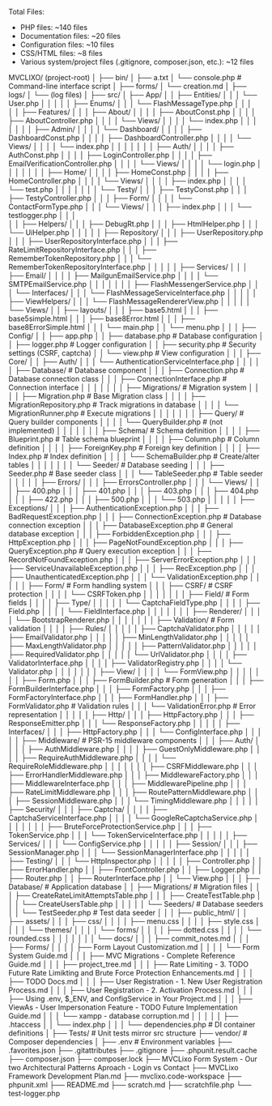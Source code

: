 Total Files: 
- PHP files: ~140 files
- Documentation files: ~20 files
- Configuration files: ~10 files
- CSS/HTML files: ~8 files
- Various system/project files (.gitignore, composer.json, etc.): ~12 files

MVCLIXO/ (project-root)
│
├── bin/
│   ├── a.txt
│   └── console.php                        # Command-line interface script
│
├── forms/
│   └── creation.md
│
├── logs/
│   └── (log files)
│
├── src/
│   ├── App/
│   │   ├── Entities/
│   │   │   └── User.php
│   │   │
│   │   ├── Enums/
│   │   │   └── FlashMessageType.php
│   │   │   
│   │   ├── Features/
│   │   │   ├── About/
│   │   │   │   ├── AboutConst.php
│   │   │   │   ├── AboutController.php
│   │   │   │   └── Views/
│   │   │   │       └── index.php
│   │   │   │
│   │   │   ├── Admin/
│   │   │   │   └── Dashboard/
│   │   │   │       ├── DashboardConst.php
│   │   │   │       ├── DashboardController.php
│   │   │   │       └── Views/
│   │   │   │           └── index.php
│   │   │   │
│   │   │   ├── Auth/
│   │   │   │   ├── AuthConst.php
│   │   │   │   ├── LoginController.php
│   │   │   │   ├── EmailVerificationController.php
│   │   │   │   └── Views/
│   │   │   │       └── login.php
│   │   │   │ 
│   │   │   ├── Home/
│   │   │   │   ├── HomeConst.php
│   │   │   │   ├── HomeController.php
│   │   │   │   └── Views/
│   │   │   │       ├── index.php
│   │   │   │       └── test.php
│   │   │   │
│   │   │   └── Testy/
│   │   │       ├── TestyConst.php
│   │   │       ├── TestyController.php
│   │   │       ├── Form/
│   │   │       │   └── ContactFormType.php
│   │   │       └── Views/
│   │   │           ├── index.php
│   │   │           └── testlogger.php
│   │   │   
│   │   ├── Helpers/
│   │   │   ├── DebugRt.php
│   │   │   ├── HtmlHelper.php
│   │   │   └── UiHelper.php
│   │   │
│   │   ├── Repository/
│   │   │   ├── UserRepository.php
│   │   │   ├── UserRepositoryInterface.php
│   │   │   ├── RateLimitRepositoryInterface.php
│   │   │   ├── RememberTokenRepository.php
│   │   │   └── RememberTokenRepositoryInterface.php
│   │   │
│   │   ├── Services/
│   │   │   ├── Email/
│   │   │   │   ├── MailgunEmailService.php
│   │   │   │   └── SMTPEmailService.php
│   │   │   │
│   │   │   ├── FlashMessengerService.php
│   │   │   └── Interfaces/
│   │   │       └── FlashMessageServiceInterface.php
│   │   │
│   │   ├── ViewHelpers/
│   │   │   └── FlashMessageRendererView.php
│   │   │
│   │   └── Views/
│   │       ├── layouts/
│   │       │   ├── base5.html
│   │       │   ├── base5simple.html
│   │       │   ├── base8Error.html
│   │       │   ├── base8ErrorSimple.html
│   │       │   └── main.php
│   │       └── menu.php
│   │
│   ├── Config/
│   │   ├── app.php
│   │   ├── database.php                   # Database configuration
│   │   ├── logger.php                     # Logger configuration
│   │   ├── security.php                   # Security settings (CSRF, captcha)
│   │   └── view.php                       # View configuration
│   │
│   ├── Core/
│   │   ├── Auth/
│   │   │   └── AuthenticationServiceInterface.php
│   │   │
│   │   ├── Database/                      # Database component
│   │   │   ├── Connection.php             # Database connection class
│   │   │   ├── ConnectionInterface.php    # Connection interface
│   │   │   │
│   │   │   ├── Migrations/                # Migration system
│   │   │   │   ├── Migration.php          # Base Migration class
│   │   │   │   ├── MigrationRepository.php # Track migrations in database
│   │   │   │   └── MigrationRunner.php    # Execute migrations
│   │   │   │
│   │   │   ├── Query/                     # Query builder components
│   │   │   │   └── QueryBuilder.php       # (not implemented)
│   │   │   │
│   │   │   ├── Schema/                    # Schema definition
│   │   │   │   ├── Blueprint.php          # Table schema blueprint
│   │   │   │   ├── Column.php             # Column definition
│   │   │   │   ├── ForeignKey.php         # Foreign key definition
│   │   │   │   ├── Index.php              # Index definition
│   │   │   │   └── SchemaBuilder.php      # Create/alter tables
│   │   │   │ 
│   │   │   └── Seeder/                    # Database seeding
│   │   │       ├── Seeder.php             # Base seeder class
│   │   │       └── TableSeeder.php        # Table seeder
│   │   │
│   │   ├── Errors/
│   │   │   ├── ErrorsController.php
│   │   │   └── Views/
│   │   │       ├── 400.php
│   │   │       ├── 401.php
│   │   │       ├── 403.php
│   │   │       ├── 404.php
│   │   │       ├── 422.php
│   │   │       ├── 500.php
│   │   │       └── 503.php
│   │   │
│   │   ├── Exceptions/
│   │   │   ├── AuthenticationException.php
│   │   │   ├── BadRequestException.php
│   │   │   ├── ConnectionException.php     # Database connection exception
│   │   │   ├── DatabaseException.php       # General database exception
│   │   │   ├── ForbiddenException.php
│   │   │   ├── HttpException.php
│   │   │   ├── PageNotFoundException.php
│   │   │   ├── QueryException.php          # Query execution exception
│   │   │   ├── RecordNotFoundException.php
│   │   │   ├── ServerErrorException.php
│   │   │   ├── ServiceUnavailableException.php
│   │   │   ├── RecException.php
│   │   │   ├── UnauthenticatedException.php
│   │   │   └── ValidationException.php
│   │   │
│   │   ├── Form/                          # Form handling system
│   │   │   ├── CSRF/                      # CSRF protection
│   │   │   │   └── CSRFToken.php
│   │   │   │
│   │   │   ├── Field/                     # Form fields
│   │   │   │   ├── Type/
│   │   │   │   │   └── CaptchaFieldType.php
│   │   │   │   ├── Field.php
│   │   │   │   └── FieldInterface.php
│   │   │   │
│   │   │   ├── Renderer/
│   │   │   │   └── BootstrapRenderer.php
│   │   │   │
│   │   │   ├── Validation/                # Form validation
│   │   │   │   ├── Rules/
│   │   │   │   │   ├── CaptchaValidator.php
│   │   │   │   │   ├── EmailValidator.php
│   │   │   │   │   ├── MinLengthValidator.php
│   │   │   │   │   ├── MaxLengthValidator.php
│   │   │   │   │   ├── PatternValidator.php
│   │   │   │   │   ├── RequiredValidator.php
│   │   │   │   │   └── UrlValidator.php
│   │   │   │   ├── ValidatorInterface.php
│   │   │   │   ├── ValidatorRegistry.php
│   │   │   │   └── Validator.php
│   │   │   │
│   │   │   ├── View/
│   │   │   │   └── FormView.php
│   │   │   │
│   │   │   ├── Form.php
│   │   │   ├── FormBuilder.php            # Form generation
│   │   │   ├── FormBuilderInterface.php
│   │   │   ├── FormFactory.php
│   │   │   ├── FormFactoryInterface.php
│   │   │   ├── FormHandler.php
│   │   │   ├── FormValidator.php          # Validation rules
│   │   │   └── ValidationError.php        # Error representation
│   │   │
│   │   ├── Http/
│   │   │   ├── HttpFactory.php
│   │   │   ├── ResponseEmitter.php
│   │   │   └── ResponseFactory.php
│   │   │
│   │   ├── Interfaces/
│   │   │   ├── HttpFactory.php
│   │   │   └── ConfigInterface.php
│   │   │
│   │   ├── Middleware/                    # PSR-15 middleware components
│   │   │   ├── Auth/
│   │   │   │   ├── AuthMiddleware.php
│   │   │   │   ├── GuestOnlyMiddleware.php
│   │   │   │   ├── RequireAuthMiddleware.php
│   │   │   │   └── RequireRoleMiddleware.php
│   │   │   │
│   │   │   ├── CSRFMiddleware.php
│   │   │   ├── ErrorHandlerMiddleware.php
│   │   │   ├── MiddlewareFactory.php
│   │   │   ├── MiddlewareInterface.php
│   │   │   ├── MiddlewarePipeline.php
│   │   │   ├── RateLimitMiddleware.php
│   │   │   ├── RoutePatternMiddleware.php
│   │   │   ├── SessionMiddleware.php
│   │   │   └── TimingMiddleware.php
│   │   │
│   │   ├── Security/
│   │   │   ├── Captcha/
│   │   │   │   ├── CaptchaServiceInterface.php
│   │   │   │   └── GoogleReCaptchaService.php
│   │   │   │
│   │   │   ├── BruteForceProtectionService.php
│   │   │   ├── TokenService.php
│   │   │   └── TokenServiceInterface.php
│   │   │
│   │   ├── Services/
│   │   │   └── ConfigService.php
│   │   │
│   │   ├── Session/
│   │   │   ├── SessionManager.php
│   │   │   └── SessionManagerInterface.php
│   │   │
│   │   ├── Testing/
│   │   │   └── HttpInspector.php
│   │   │
│   │   ├── Controller.php
│   │   ├── ErrorHandler.php
│   │   ├── FrontController.php
│   │   ├── Logger.php
│   │   ├── Router.php
│   │   ├── RouterInterface.php
│   │   └── View.php
│   │
│   ├── Database/                          # Application database
│   │   ├── Migrations/                    # Migration files
│   │   │   ├── CreateRateLimitAttemptsTable.php
│   │   │   ├── CreateTestTable.php
│   │   │   └── CreateUsersTable.php
│   │   │
│   │   └── Seeders/                       # Database seeders
│   │       └── TestSeeder.php             # Test data seeder
│   │
│   ├── public_html/
│   │   ├── assets/
│   │   │   ├── css/
│   │   │   │   ├── menu.css
│   │   │   │   ├── style.css
│   │   │   │   └── themes/
│   │   │   │       └── forms/
│   │   │   │           ├── dotted.css
│   │   │   │           └── rounded.css
│   │   │   │
│   │   │   └── docs/
│   │   │       ├── commit_notes.md
│   │   │       ├── Forms/
│   │   │       │   ├── Form Layout Customization.md
│   │   │       │   └── Form System Guide.md
│   │   │       ├── MVC Migrations - Complete Reference Guide.md
│   │   │       ├── project_tree.md
│   │   │       ├── Rate Limiting - 3. TODO Future Rate Limikting and Brute Force Protection Enhancements.md
│   │   │       ├── TODO Docs.md
│   │   │       ├── User Registration - 1. New User Registration Process.md
│   │   │       ├── User Registration - 2. Activation Process.md
│   │   │       ├── Using .env, $_ENV, and ConfigService in Your Project.md
│   │   │       ├── ViewAs - User Impersonation Feature - TODO Future Implementation Guide.md
│   │   │       └── xampp - database corruption.md
│   │   │
│   │   ├── .htaccess
│   │   └── index.php
│   │
│   └── dependencies.php                   # DI container definitions
│
├── Tests/                                 # Unit tests mirror src structure
├── vendor/                                # Composer dependencies
│
├── .env                                  # Environment variables
├── .favorites.json
├── .gitattributes
├── .gitignore
├── .phpunit.result.cache
├── composer.json
├── composer.lock
├── MVCLixo Form System -  Our two Architectural Patterns Aproach - Login vs Contact
├── MVCLixo Framework Development Plan.md
├── mvclixo.code-workspace
├── phpunit.xml
├── README.md
├── scratch.md
├── scratchfile.php
└── test-logger.php